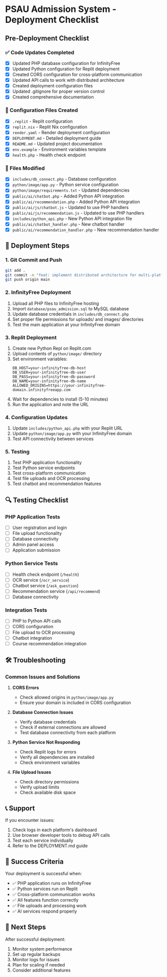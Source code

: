 # PSAU Admission System - Deployment Checklist

## Pre-Deployment Checklist

### ✅ Code Updates Completed
- [x] Updated PHP database configuration for InfinityFree
- [x] Updated Python configuration for Replit deployment
- [x] Created CORS configuration for cross-platform communication
- [x] Updated API calls to work with distributed architecture
- [x] Created deployment configuration files
- [x] Updated .gitignore for proper version control
- [x] Created comprehensive documentation

### 🔧 Configuration Files Created
- [x] `.replit` - Replit configuration
- [x] `replit.nix` - Replit Nix configuration
- [x] `render.yaml` - Render deployment configuration
- [x] `DEPLOYMENT.md` - Detailed deployment guide
- [x] `README.md` - Updated project documentation
- [x] `env.example` - Environment variables template
- [x] `health.php` - Health check endpoint

### 📁 Files Modified
- [x] `includes/db_connect.php` - Database configuration
- [x] `python/image/app.py` - Python service configuration
- [x] `python/image/requirements.txt` - Updated dependencies
- [x] `public/ai/chatbot.php` - Added Python API integration
- [x] `public/ai/recommendation.php` - Added Python API integration
- [x] `public/ai/js/chatbot.js` - Updated to use PHP handlers
- [x] `public/ai/js/recommendation.js` - Updated to use PHP handlers
- [x] `includes/python_api.php` - New Python API integration file
- [x] `public/ai/chatbot_handler.php` - New chatbot handler
- [x] `public/ai/recommendation_handler.php` - New recommendation handler

## 🚀 Deployment Steps

### 1. Git Commit and Push
```bash
git add .
git commit -m "feat: implement distributed architecture for multi-platform deployment"
git push origin main
```

### 2. InfinityFree Deployment
1. Upload all PHP files to InfinityFree hosting
2. Import `database/psau_admission.sql` to MySQL database
3. Update database credentials in `includes/db_connect.php`
4. Set proper file permissions for uploads/ and images/ directories
5. Test the main application at your InfinityFree domain

### 3. Replit Deployment
1. Create new Python Repl on Replit.com
2. Upload contents of `python/image/` directory
3. Set environment variables:
   ```
   DB_HOST=your-infinityfree-db-host
   DB_USER=your-infinityfree-db-user
   DB_PASS=your-infinityfree-db-password
   DB_NAME=your-infinityfree-db-name
   ALLOWED_ORIGINS=https://your-infinityfree-domain.infinityfreeapp.com
   ```
4. Wait for dependencies to install (5-10 minutes)
5. Run the application and note the URL

### 4. Configuration Updates
1. Update `includes/python_api.php` with your Replit URL
2. Update `python/image/app.py` with your InfinityFree domain
3. Test API connectivity between services

### 5. Testing
1. Test PHP application functionality
2. Test Python service endpoints
3. Test cross-platform communication
4. Test file uploads and OCR processing
5. Test chatbot and recommendation features

## 🔍 Testing Checklist

### PHP Application Tests
- [ ] User registration and login
- [ ] File upload functionality
- [ ] Database connectivity
- [ ] Admin panel access
- [ ] Application submission

### Python Service Tests
- [ ] Health check endpoint (`/health`)
- [ ] OCR service (`/ocr_service`)
- [ ] Chatbot service (`/ask_question`)
- [ ] Recommendation service (`/api/recommend`)
- [ ] Database connectivity

### Integration Tests
- [ ] PHP to Python API calls
- [ ] CORS configuration
- [ ] File upload to OCR processing
- [ ] Chatbot integration
- [ ] Course recommendation integration

## 🛠️ Troubleshooting

### Common Issues and Solutions

1. **CORS Errors**
   - Check allowed origins in `python/image/app.py`
   - Ensure your domain is included in CORS configuration

2. **Database Connection Issues**
   - Verify database credentials
   - Check if external connections are allowed
   - Test database connectivity from each platform

3. **Python Service Not Responding**
   - Check Replit logs for errors
   - Verify all dependencies are installed
   - Check environment variables

4. **File Upload Issues**
   - Check directory permissions
   - Verify upload limits
   - Check available disk space

## 📞 Support

If you encounter issues:
1. Check logs in each platform's dashboard
2. Use browser developer tools to debug API calls
3. Test each service individually
4. Refer to the DEPLOYMENT.md guide

## 🎉 Success Criteria

Your deployment is successful when:
- ✅ PHP application runs on InfinityFree
- ✅ Python services run on Replit
- ✅ Cross-platform communication works
- ✅ All features function correctly
- ✅ File uploads and processing work
- ✅ AI services respond properly

## 📝 Next Steps

After successful deployment:
1. Monitor system performance
2. Set up regular backups
3. Monitor logs for issues
4. Plan for scaling if needed
5. Consider additional features
